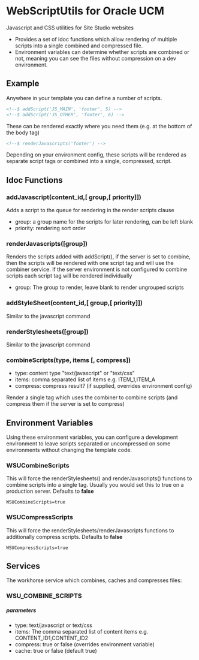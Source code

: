 WebScriptUtils for Oracle UCM
=============================

Javascript and CSS utilities for Site Studio websites

- Provides a set of idoc functions which allow rendering of multiple scripts into a single combined and compressed file.
- Environment variables can determine whether scripts are combined or not, meaning you can see the files without compression on a dev environment.

Example
-------
Anywhere in your template you can define a number of scripts.

```html
<!--$ addScript('JS_MAIN', 'footer', 5) -->
<!--$ addScript('JS_OTHER', 'footer', 6) -->
```

These can be rendered exactly where you need them (e.g. at the bottom of the body tag)

```html
<!--$ renderJavascripts('footer') -->
```

Depending on your environment config, these scripts will be rendered as separate script tags or combined into a single, compressed, script.

Idoc Functions
--------------

### addJavascript(content_id,[ group,[ priority]])

Adds a script to the queue for rendering in the render scripts clause
- group: a group name for the scripts for later rendering, can be left blank
- priority: rendering sort order

### renderJavascripts([group])

Renders the scripts added with addScript(), if the server is set to combine, then the scripts will be rendered with
one script tag and will use the combiner service. If the server environment is not configured to
combine scripts each script tag will be rendered individually
- group: The group to render, leave blank to render ungrouped scripts

### addStyleSheet(content_id,[ group,[ priority]])

Similar to the javascript command

### renderStylesheets([group])

Similar to the javascript command

### combineScripts(type, items [, compress])
- type: content type "text/javascript" or "text/css"
- items: comma separated list of items e.g. ITEM_1,ITEM_A
- compress: compress result? (if supplied, overrides environment config)

Render a single tag which uses the combiner to combine scripts (and compress them if the server is set to compress)

Environment Variables
---------------------
Using these environment variables, you can configure a development environment to leave scripts separated or uncompressed on some environments without changing the template code.

### WSUCombineScripts
This will force the renderStylesheets() and renderJavascripts() functions to combine scripts into a single tag. 
Usually you would set this to true on a production server. Defaults to **false**

`WSUCombineScripts=true`

### WSUCompressScripts

This will force the renderStylesheets/renderJavascripts functions to additionally compress scripts. Defaults to **false**

`WSUCompressScripts=true`

Services
--------
The workhorse service which combines, caches and compresses files:

### WSU_COMBINE_SCRIPTS
##### parameters
- type: text/javascript or text/css
- items: The comma separated list of content items e.g. CONTENT_ID1,CONTENT_ID2
- compress: true or false (overrides environment variable)
- cache: true or false (default true)